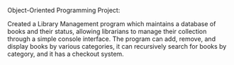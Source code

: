 Object-Oriented Programming Project: 

Created a Library Management program which maintains a database of books and their status, allowing librarians to manage their collection through a simple console interface.
The program can add, remove, and display books by various categories, it can recursively search for books by category, and it has a checkout system.
